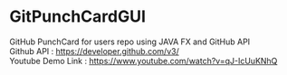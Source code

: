 # GitPunchCardGUI
GitHub PunchCard for users repo using JAVA FX  and GitHub API
<br> Github API : https://developer.github.com/v3/
<br> Youtube Demo Link : https://www.youtube.com/watch?v=qJ-IcUuKNhQ
